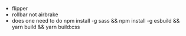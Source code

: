 
- flipper
- rollbar not airbrake
- does one need to do npm install -g sass && npm install -g esbuild && yarn build && yarn build:css
